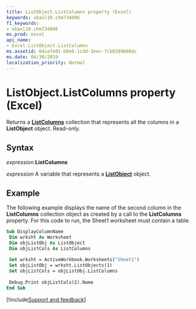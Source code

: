 ```yaml
---
title: ListObject.ListColumns property (Excel)
keywords: vbaxl10.chm734086
f1_keywords:
- vbaxl10.chm734086
ms.prod: excel
api_name:
- Excel.ListObject.ListColumns
ms.assetid: 64cefe01-b0e6-1cdd-3eec-7cb8389666dc
ms.date: 04/30/2019
localization_priority: Normal
---
```



# ListObject.ListColumns property (Excel)

Returns a **[ListColumns](Excel.ListColumns.md)** collection that represents all the columns in a **ListObject** object. Read-only.


## Syntax

_expression_.**ListColumns**

_expression_ A variable that represents a **[ListObject](Excel.ListObject.md)** object.


## Example

The following example displays the name of the second column in the **ListColumns** collection object as created by a call to the **ListColumns** property. For this code to run, the Sheet1 worksheet must contain a table.

```vb
Sub DisplayColumnName 
 Dim wrksht As Worksheet 
 Dim objListObj As ListObject 
 Dim objListCols As ListColumns 
 
 Set wrksht = ActiveWorkbook.Worksheets("Sheet1") 
 Set objListObj = wrksht.ListObjects(1) 
 Set objListCols = objListObj.ListColumns 
 
 Debug.Print objListCols(2).Name 
End Sub
```



[!include[Support and feedback](~/includes/feedback-boilerplate.md)]

